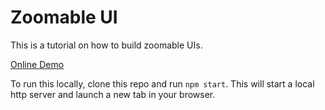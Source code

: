 # Zoomable UI

This is a tutorial on how to build zoomable UIs.

[Online Demo](https://jkrasnay.github.io/zoomable-ui/)

To run this locally, clone this repo and run `npm start`.  This will start a
local http server and launch a new tab in your browser.
